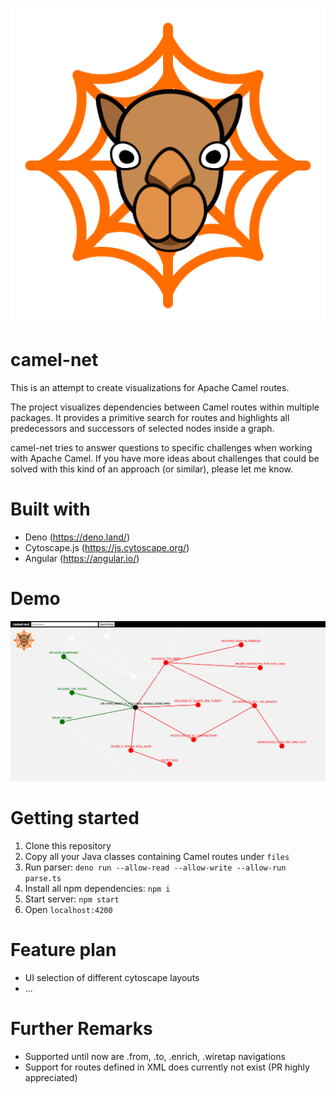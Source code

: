 ![alt text](src/assets/logo.png "Title")
# camel-net

This is an attempt to create visualizations for Apache Camel routes.

The project visualizes dependencies between Camel routes within multiple packages. 
It provides a primitive search for routes and highlights all predecessors and successors of selected nodes inside a graph.

camel-net tries to answer questions to specific challenges when working with Apache Camel. If you have more ideas about challenges that could be solved with this kind of an approach (or similar), please let me know.

# Built with

* Deno (https://deno.land/)
* Cytoscape.js (https://js.cytoscape.org/)
* Angular (https://angular.io/)

# Demo

![alt text](demo.png "camel-net screenshot")

# Getting started

1. Clone this repository
2. Copy all your Java classes containing Camel routes under `files`
3. Run parser: `deno run --allow-read --allow-write --allow-run parse.ts`
4. Install all npm dependencies: `npm i`
5. Start server: `npm start`
6. Open `localhost:4200`

# Feature plan

* UI selection of different cytoscape layouts
* ...


# Further Remarks

* Supported until now are .from, .to, .enrich, .wiretap navigations
* Support for routes defined in XML does currently not exist (PR highly appreciated)
